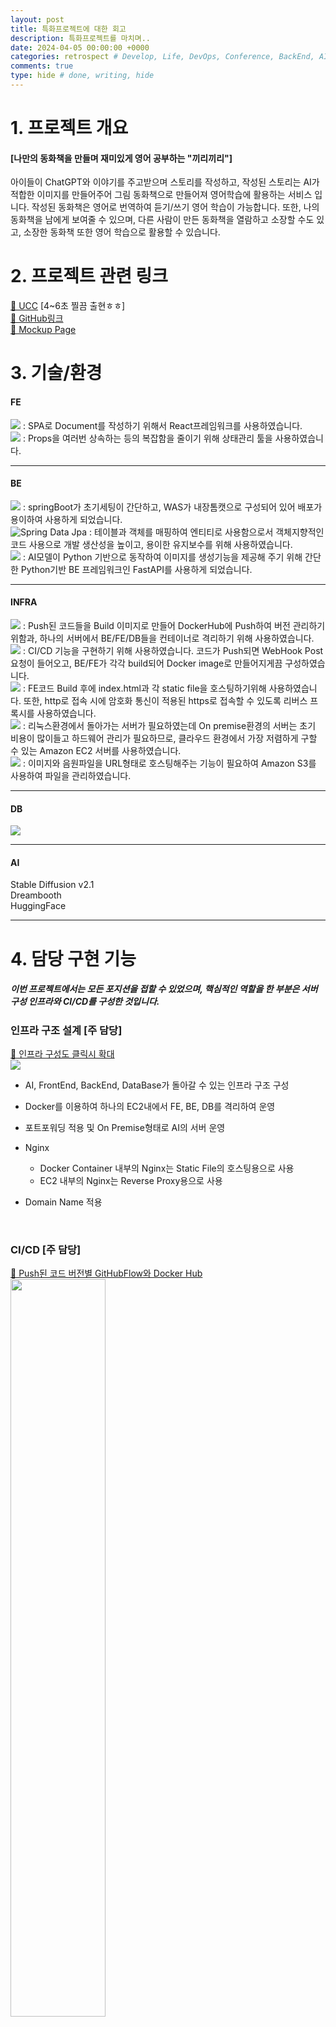 ```yaml
---
layout: post
title: 특화프로젝트에 대한 회고
description: 특화프로젝트를 마치며..
date: 2024-04-05 00:00:00 +0000
categories: retrospect # Develop, Life, DevOps, Conference, BackEnd, AI, Etc, retrospect
comments: true
type: hide # done, writing, hide
---
```


# 1. 프로젝트 개요

#### [나만의 동화책을 만들며 재미있게 영어 공부하는 "끼리끼리"]

아이들이 ChatGPT와 이야기를 주고받으며 스토리를 작성하고, 작성된 스토리는 AI가 적합한 이미지를 만들어주어 그림 동화책으로 만들어져 영어학습에 활용하는 서비스 입니다.
작성된 동화책은 영어로 번역하여 듣기/쓰기 영어 학습이 가능합니다.
또한, 나의 동화책을 남에게 보여줄 수 있으며, 다른 사람이 만든 동화책을 열람하고 소장할 수도 있고, 소장한 동화책 또한 영어 학습으로 활용할 수 있습니다.

# 2. 프로젝트 관련 링크

[🔗 UCC](https://www.youtube.com/watch?v=Jt_GDWPBpAs) [4~6초 찔끔 출현ㅎㅎ]  
[🔗 GitHub링크](https://github.com/koreamarin/kkirikkiri)  
[🔗 Mockup Page](https://www.figma.com/file/kMEacEeHDkMxz6z7cG7wH7/%EB%81%BC%EB%A6%AC%EB%81%BC%EB%A6%AC?type=design&node-id=0%3A1&mode=design&t=Jis4LdeesTKbje2i-1)

# 3. 기술/환경

#### **FE**

<img src="https://img.shields.io/badge/React-61DAFB?style=for-the-badge&logo=React&logoColor=white"> : SPA로 Document를 작성하기 위해서 React프레임워크를 사용하였습니다.
<br>
<img src="https://img.shields.io/badge/Zustand-FF9900?style=for-the-badge&logo=Zustand&logoColor=orange"> : Props을 여러번 상속하는 등의 복잡함을 줄이기 위해 상태관리 툴을 사용하였습니다.

---

#### **BE**

<img src="https://img.shields.io/badge/SpringBoot-6DB33F?style=for-the-badge&logo=SpringBoot&logoColor=white"> : springBoot가 초기세팅이 간단하고, WAS가 내장톰캣으로 구성되어 있어 배포가 용이하여 사용하게 되었습니다.  
![Spring Data Jpa](https://img.shields.io/badge/spring%20data%20jpa-green?style=for-the-badge&logoColor=white) : 테이블과 객체를 매핑하여 엔티티로 사용함으로서 객체지향적인 코드 사용으로 개발 생산성을 높이고, 용이한 유지보수를 위해 사용하였습니다.
<br>
<img src="https://img.shields.io/badge/fastapi-009688?style=for-the-badge&logo=fastapi&logoColor=white"> : AI모델이 Python 기반으로 동작하여 이미지를 생성기능을 제공해 주기 위해 간단한 Python기반 BE 프레임워크인 FastAPI를 사용하게 되었습니다.

---

#### **INFRA**

<img src="https://img.shields.io/badge/Docker-2496ED?style=for-the-badge&logo=Docker&logoColor=white"> : Push된 코드들을 Build 이미지로 만들어 DockerHub에 Push하여 버전 관리하기 위함과, 하나의 서버에서 BE/FE/DB들을 컨테이너로 격리하기 위해 사용하였습니다.
<br><img src="https://img.shields.io/badge/Jenkins-D24939?style=for-the-badge&logo=Jenkins&logoColor=white"> : CI/CD 기능을 구현하기 위해 사용하였습니다. 코드가 Push되면 WebHook Post요청이 들어오고, BE/FE가 각각 build되어 Docker image로 만들어지게끔 구성하였습니다.
<br>
<img src="https://img.shields.io/badge/nginx-009639?style=for-the-badge&logo=nginx&logoColor=white"> : FE코드 Build 후에 index.html과 각 static file을 호스팅하기위해 사용하였습니다. 또한, http로 접속 시에 암호화 통신이 적용된 https로 접속할 수 있도록 리버스 프록시를 사용하였습니다.
<br>
<img src="https://img.shields.io/badge/amazon_ec2-FF9900?style=for-the-badge&logo=amazonec2&logoColor=white"> : 리눅스환경에서 돌아가는 서버가 필요하였는데 On premise환경의 서버는 초기 비용이 많이들고 하드웨어 관리가 필요하므로, 클라우드 환경에서 가장 저렴하게 구할 수 있는 Amazon EC2 서버를 사용하였습니다.
<br>
<img src="https://img.shields.io/badge/amazon_s3-569A31?style=for-the-badge&logo=amazons3&logoColor=white"> : 이미지와 음원파일을 URL형태로 호스팅해주는 기능이 필요하여 Amazon S3를 사용하여 파일을 관리하였습니다.
<br>

---

#### **DB**

<img src="https://img.shields.io/badge/MariaDB-003545?style=for-the-badge&logo=MariaDB&logoColor=white">

---

#### **AI**

Stable Diffusion v2.1  
Dreambooth  
HuggingFace

---

# 4. 담당 구현 기능

##### 이번 프로젝트에서는 모든 포지션을 접할 수 있었으며, 핵심적인 역할을 한 부분은 서버구성 인프라와 CI/CD를 구성한 것입니다.

### 인프라 구조 설계 [주 담당]

<a href="/image/특화프로젝트CICD구성.png" target="_blank">🔗 인프라 구성도 클릭시 확대 <br><img src="/image/특화프로젝트CICD구성.png"/></a>

- AI, FrontEnd, BackEnd, DataBase가 돌아갈 수 있는 인프라 구조 구성
  <br>
- Docker를 이용하여 하나의 EC2내에서 FE, BE, DB를 격리하여 운영
  <br>
- 포트포워딩 적용 및 On Premise형태로 AI의 서버 운영
  <br>
- Nginx
  - Docker Container 내부의 Nginx는 Static File의 호스팅용으로 사용
  - EC2 내부의 Nginx는 Reverse Proxy용으로 사용
    <br>
- Domain Name 적용

  <br>

### CI/CD [주 담당]

<a href="/image/CICD_image기록%20구성도.png" target="_blank">🔗 Push된 코드 버전별 GitHubFlow와 Docker Hub <br><img src="/image/CICD_image기록%20구성도.png" width="55%"/></a>

- **Jenkins**를 이용하여 BE와 FE의 지속 통합/배포 환경 구성
  <br>
- GitLab에서 Jenkins로 WebHook 연결
  <br>
- BE와 FE용 PipeLine 작성
  <br>
- BE와 FE용 DockerFile 작성
  <br>

### BackEnd

- #### Bookshelves 도메인

  - Bookshelves 전체 조회 API 오류 수정 : 썸네일 imageURL와 Summery가 반환되지 않는 오류 수정
  - Bookshelves에 Story 추가 API 개발 : 다른 유저가 작성한 Story를 내 책장에 넣는 기능 추가
  - Bookshelevs에서 다른 유저의 Story 제거 API 개발
    <br><br>

- #### Library 도메인

  - Library 조회, 검색, 필터 기능 개발 : GET요청 방식으로 Library를 조회, QueryString으로 검색 및 필터기능 추가
    <br><br>

- #### Story 도메인

  - Story 상세 조회 API 오류 수정 : Summery와 create_date Column 추가 및 API에서 조회기능 추가
  - Story 전체 조회 API 오류 수정 : 작가명이 나오지 않는 오류 수정 및 각 Story의 첫번째 이미지 반환기능 추가
    <br>

### FrontEnd

- #### 회원가입 페이지

  - 아이디/닉네임 중복 체크 API 기능
  - 비밀번호 유효성 검사 기능
    <br><br>

- #### 마이 페이지

  - 초기 유저데이터 삽입
  - 비밀번호 유효성 검사 기능
  - 유저정보 변경 API 추가
  - 회원 탈퇴 API 추가
    <br><br>

- #### 책장 페이지
  - 내가 쓴 스토리북 / 다른 유저가 쓴 스토리북 책장에서 삭제 기능 추가
    <br><br>
- #### 학습 페이지

  - 학습 페이지 글자인식(MyScript API) 기능 추가
  - 글자인식 시 특수문자, 대소문자, 띄어쓰기 구분없이 인식하는 기능 추가
  - 스토리 페이지별 조회 API 기능 추가
  - 쓰기 학습 시에 필요한 단어 Random Block 기능 및 정답 처리 시 Block 제거 기능 개발
  - 학습과정기록 API 추가

# 5. 잘한점(Keep)

- AI와 FrontEnd, BackEnd가 돌아갈 수 있는 서버 구조를 설계하였습니다.
  <br><br>
- 하나의 EC2내에서 FE, BE, DB가 돌아가야 했기에 Docker Container로 격리하였습니다.
  <br><br>
- AI의 서버는 On Premise로 구성하였습니다. AI 모델의 Running을 위해 Cuda라는 프로그램 설치가 필요한데, 리눅스환경에 Cuda를 설치함에 어려움이 있었고, 개발 시간이 많지않아 개인컴퓨터 Windows OS에 모델을 Running시킨 후 포트포워딩하여 On Premise환경으로 운영하였습니다.
  <br><br>
- NginX를 2가지 방식으로 사용하였는데, Docker Container 내부의 Nginx는 Static File의 호스팅용으로 사용하였고, EC2 내부의 Nginx는 Reverse Proxy용으로 사용하였습니다.
  <br><br>
- 가비아에서 Domain Name을 구매하고 가비아에서 제공하는 Name Server에 EC2 IP를 등록하여 Domain Name으로 접근할 수 있도록 하였습니다. EC2의 IP에 직접 접근할 수 없도록하여 보안성 향상에 도움이 되기도 하였고, 의미없는 숫자로된 IP로 접근하는 것보다 Domain Name을 사용하면 사용자들이 쉽게 기억할 수 있기에 Domain Name을 사용하였습니다.

---

- 백, 프론트의 빌드과정과 배포과정이 살짝씩 다른데, SpringBoot코드는 build를 한 후, jar파일을 가지고 있는 이미지로 만들었다.  
  프론트코드는 Jenkins의 Node.js 플러그인이 고장나 있어서 어쩔 수 없이 Docker Image에서 node.js를 base image로 한 후,  
  프론트 코드를 빌드 하고, 이미지 내에 Nginx를 설치하여 Nginx로 index.html을 호스팅하는 방식을 사용하였다.
  <br><br>
- BackEnd : 많은 백엔드 코드가 작성되어 있어서 하나의 도메인만 개발할 수 있었다. 도서관 도메인을 개발하였다.
  <br><br>
- FrontEnd : FrontEnd의 규모가 컷었던지, 구현해야할 많은 기능들이 남아 있었다. 미구현된 API 연결, 학습페이지 기능 개발 외 기타 여러 버그 사항 수정
  <br><br>
- 손글씨인식 API : MyScript라는 API를 사용하여 글자인식을 하는 기능을 찾고, 프론트 팀원들이 쉽게 사용할 수 있도록 팀 페이지에 기록해 두었다

---

- 서버 인프라 구성 : 첫 인프라 구성이었고, 인프라에 대해 공부하며 프론트와 백엔드의 배포과정에 대해 이해할 수 있었다. 응답속도를 조금이라도 빠르게 하기 위해서 DB 컨테이너와 BackEnd 컨테이너간의 통신 경로 대해 고민할 수 있었다.  
  또한 AI 모델이 적용된 FastAPI를 리눅스 환경에 배포하기가 까다로워 빠르게 on Premise 환경으로 배포하는 과정에서 포트포워딩에 대해 다시 한번 학습할 수 있었다.
  <br><br>
- CI/CD : Jenkins와 Docker 이미지, 컨테이너에 대해 깊게 경험할 수 있었다. Jenkins가 Webhook이 발동하여 코드를 pull하면, 코드를 빌드하고, 빌드 파일이 나오면 docker image로 만들어서 docker Hub에 Push하였다. 이렇게 하면 각 개발된 코드를 Push할 때마다 당시의 코드들이 docker hub에 이미지로 남아 버전별로 이미지를 관리할 수 있게 된다. 추후에 잘못된 코드가 실행되어 이전 코드를 배포하기를 원할 시 이전 버전의 docker image를 running시키면 되므로 버전관리를 쉽게 할 수 있게된다.
  <br><br>
- 프론트 개발 진행 : 인프라구성, CI/CD와 백엔드가 끝나고 개발 마지막주에 프론트에 투입되었는데 예상치 못하게 많은 기능들을 구현하였다. 디자인은 많이 되어있었는데, 잔버그가 많았고, 미구현된 기능도 많았었지만 다 같이 여러 밤을 새는 등 서로 의지하고 강하게 개발하여 개발을 끝낼 수 있었다.
  <br><br>
- 원할한 소통 : 팀원들간의 소통이 좋았다. 서로 어려운점이나 물어봐야할 것들이 있으면 서슴없이 말하는 분위기가 되게 좋았다.
  <br><br>
- Git Flow : 이번 팀은 git Flow가 되게 잘 나왔다. master Branch와 Be_develop 브랜치, FE_develop브랜치, AI_develop 브랜치 총 3개의 개발용 Branch를 만들었으며, 기능구현을 할 때에는 각 Branch에서 분기하여 Feature 브랜치를 따로 만들어 기능개발을 한 후, 푸쉬하는 방식으로 개발하였다.
  충돌도 많았지만, 큰 문제 없이 해결되었고, 협업이 잘 되었던 경험으로 남았다.
  <br><br>
- 도메인을 구입하여 Name Server에 적용 : 가비아에서 도메인을 구입하여 Name Server에 적용하는 경험을 하였다. 어렵지는 않았지만, 전세계의 Name Server에 도메인내역이 업데이트되는 시간을 느끼며 이론으로 배운 것을 경험하여 신기하고 재밌는 경험이였다.

# 6. 개선할 점, 시도해볼 점(Try)

- 무중단 배포 : 다음 CI/CD를 경험하게 된다면 쿠버네티스 또는 Nginx를 이용하여 무중단 배포를 서비스하고 싶다.
- 여러대의 EC2 운용 : 이번 프로젝트에서는 한대의 EC2에서 컨테이너로 환경을 독립적으로 만들어 백과 프론트를 구성하였다. 다음번에는 EC2를 여러대 사용하여 리버스프록시 서버, 백엔드 서버, 프론트 서버, DB용 서버 등으로 나눠 실제 환경과 조금이라도 유사한 환경을 구축하고 싶다.
- dockerCompose 사용 : dockerCompose를 이용하여 서버증축을 위한 코드 작성이나, 여러대의 컨테이너 관리, 여러개의 이미지 빌드 등, 여러개의 컨테이너, 이미지를 컨트롤 하는 능력을 갖추고 싶다.

---

- CI/CD 기간 : 늘 그렇듯 기간이 아쉽다. 4주차때 갑자기 CI/CD를 부여받아 밤을 새가며 정말 열심히 하였지만, 목표치를 모두 구현하지 못한것들이 아쉽다. 무중단배포와 리버스프록시를 완료하지 못했다..
  <br><br>
- 애초 계획은 쿠버네티스를 이용한 무중단 배포였다. 그러나 첫시도에 무리한 계획이라는걸 깨닫기까지 하루밖에 걸리지 않았다......
  무중단 배포가 목표였는데, 현실적으로 빠르게 가능하지 않았고, 목표를 접은 것이 아쉬운 점으로 남았다.
  <br><br>
- jenkins 버전 이슈 시간낭비 : 이상하게도 Jenkins LTS 버전에서 많은 플러그인들이 설치되지 않았다. 나는 내가 잘못 설치했겠지 해서 계속 다시 설치해보아도 같은 증상이 반복되었고, 다른분에게 물어보았지만 답을 얻을 수 없었다. 그리고 하루 뒤 아는 사람을 통해 LTS버전 이상하니 latest버전으로 설치하라고 해서 했는데 잘 설치되었다....
  <br><br>
- node.js 플러그인 이슈으로 인한 시간낭비 : jenkins 내부에 node.js 플러그인을 설치하면 react로 작성된 코드를 jenkins선에서 build시킬 수 있다고 한다.
  하지만 이상하게도 설치가 되지 않았고, 이번에도 내 잘못이거니 하며 jenkins의 버전을 바꿔가며 계속 설치를 시도해 보았다.
  node.js가 지원을 시작한다는 jenkins 2.3xx버전부터 그 이후버전까지 계속 시도해보며 방법을 찾아가며 노력했는데, 이번에도 이 이슈의 근황을 아는 분에게 겨우 답변을 들을 수 있었다. jenkins와 node.js가 지금 호환이 안되는 것 같다고, 몇 개월전에 자기가 해보았을 때에는 됐었는데 지금은 안되어서 node.js이미지에서 react 코드를 build 시켰다고 한다... 이 말을 듣고 정말 힘이 빠졌지만 그분께서 말씀하신 대안으로 다시 시도하여 바로 성공할 수 있었다..
  <br><br>
- Docker in docker 이슈 : jenkins 컨테이너 내부에서 docker image를 build하려면 jenkins 컨테이너도 docker에 대한 권한을 얻어야 한다.  
   그러기 위해선 docker in docker방식을 사용하여 docker.sock이라는 파일을 EC2서버와 컨테이너가 마운트하여 파일을 공유하고,  
   docker.sock파일의 권한을 부여해주어야 하는데, 이게 정말정말 잘 안되었다....  
   "내가 권한을 꼬아버렸나보다" 하며 EC2를 초기화하고, 다시 CI/CD를 처음부터 진행하는 등의 노력을 하였지만 잘 되지않았고,  
   이때에는 약 13일동안 CI/CD만 주구장창 시도하고 깨지기를 반복하고 있을 때라서 멘탈이 조금 안좋았다...  
   "내가 무엇을 더 안해봤을까...내가 시도 안해본 경우의 수가 남아있기는 한가...?"하는 생각을 하고 있을 때 구글링해서 찾은 방식을 사용하니 갑자기 되어 허무했다.  
   권한 부여에 대해서는 아직 이해가 덜 되어서 다음 CI/CD때 더 잘 이해하도록 하겠다.  
   허무 맹랑하게 되었지만 이해를 위해서 권한을 다시 푸는 행동은 못하겠다....또 다 안될까봐...
  <br><br>
- 리버스 프록시 : 리버스 프록시를 시도하고 있었지만, 끝까지 진행하지 못하였다. AWS EC2의 도메인 네임에 직접 접근하는 것을 막기위해 가비아에서 도메인네임을 구매하였고, 리버스 프록시를 적용하여 EC2의 도메인네임을 접근하는 것들은 가비아에서 구매한 도메인 네임으로 리버스 프록시 할 예정이였다. 하지만 그때가 개발 마감 1주일 전이라서 프론트 코드 구현이 더 급하다고 판단하였고, 리버스 프록시는 지금 당장의 필수기능은 아니라고 판단하였기에 끝까지 마치지 않았다. 이러한 점이 아쉬움으로 남는다.

# 7. 프로젝트를 통해 배운점

- CI/CD.... 결코 쉽지 않았다...젠킨스와 Docker에 대한 개념만 가지고 있는 상태였는데 만만하게 봤다. 인프라 구성과 CI/CD, AI모델을 실행하기 위해 onPremise까지 인프라구성과 CI/CD를 진행한 기간은 총 16일 이였다. 나중에 알아보니 첫 경험치고는 빠르게 구성한 축에 속하는 것 같지만 환경구축은 에러메세지가 다 나오는 IDE환경에서의 개발과는 다르게 정말 어려운 점이 많았다. 하지만 나중에 DevOps 직무를 맡게 된다면 지금 경험하였던 pipeLine 작성법과 dockerfile 작성법 등의 지식이 많은 도움이 될 것이라고 느꼈다. 또한, 이번에 인프라 구성과 CI/CD를 진행하면서 빌드, 배포에 대해 정말 많은 지식이 생겨서 뿌듯하였다.
  <br><br>
- 팀원 분위기 : 이번 프로젝트에서 느낀점은 팀원 분위기가 좋은게 좋다라는거다...싸피 이전에 있었던 업무환경은 매우 엄중하고 무거운 분위기였다. 한때는 그런 분위기 속에서 엄청난 퍼포먼스를 내는것이 멋있다고 느꼈다. 그런 환경속에 있었기에 그렇게 일을 해야한다고 느껴왔는데, 그렇지 않고도 충분히 각자의 할 일을 잘 수행하며 좋은 분위기 속에서 업무는 계속 될 수 있다는 것을 느꼈다.
